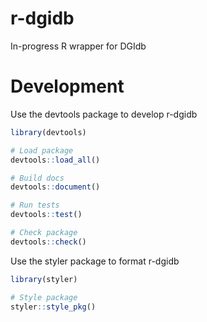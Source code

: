# r-dgidb
In-progress R wrapper for DGIdb

# Development
Use the devtools package to develop r-dgidb
```r
library(devtools)

# Load package
devtools::load_all()

# Build docs
devtools::document()

# Run tests
devtools::test()

# Check package
devtools::check()
```
Use the styler package to format r-dgidb
```r
library(styler)

# Style package
styler::style_pkg()
```